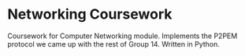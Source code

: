 # Networking Coursework
Coursework for Computer Networking module. Implements the P2PEM protocol we came up with the rest of Group 14. Written in Python.
